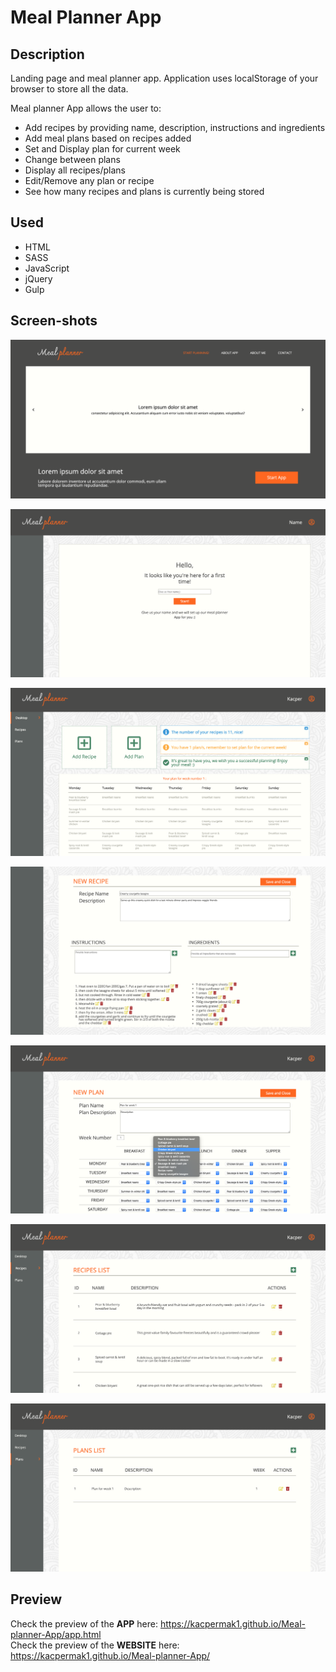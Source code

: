 # Meal Planner App

## Description

Landing page and meal planner app. Application uses localStorage of your browser to store all the data.<br>

Meal planner App allows the user to:<br>

- Add recipes by providing name, description, instructions and ingredients
- Add meal plans based on recipes added
- Set and Display plan for current week
- Change between plans
- Display all recipes/plans
- Edit/Remove any plan or recipe
- See how many recipes and plans is currently being stored

## Used

- HTML
- SASS
- JavaScript
- jQuery
- Gulp

## Screen-shots

![Meal planner app screenshot](demo/1.png)<br/>

![Meal planner app screenshot](demo/2.png)<br/>

![Meal planner app screenshot](demo/3.png)<br/>

![Meal planner app screenshot](demo/4.png)<br/>

![Meal planner app screenshot](demo/5.png)<br/>

![Meal planner app screenshot](demo/6.png)<br/>

![Meal planner app screenshot](demo/7.png)

## Preview

Check the preview of the <b>APP</b> here: https://kacpermak1.github.io/Meal-planner-App/app.html <br>
Check the preview of the <b>WEBSITE</b> here: https://kacpermak1.github.io/Meal-planner-App/
